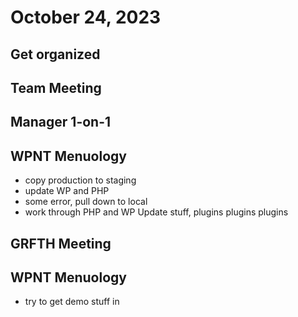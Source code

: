 # October 24, 2023

## Get organized

## Team Meeting

## Manager 1-on-1

## WPNT Menuology
- copy production to staging
- update WP and PHP
- some error, pull down to local
- work through PHP and WP Update stuff, plugins plugins plugins

## GRFTH Meeting

## WPNT Menuology
- try to get demo stuff in
